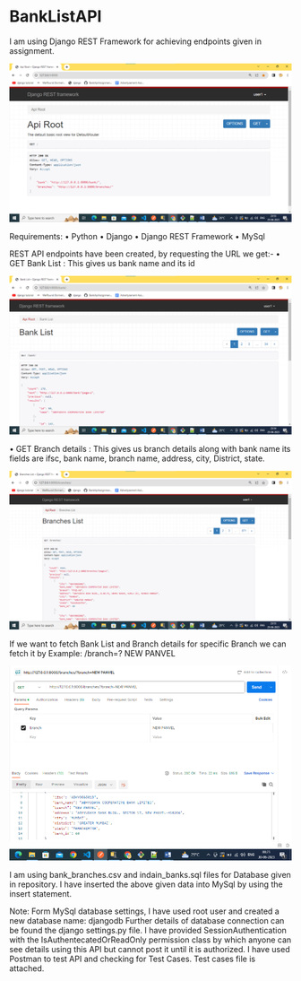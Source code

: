 # BankListAPI

I am using Django REST Framework for achieving endpoints given in assignment.

![RootAPI](https://github.com/Kkanu17/BankListAPI/blob/main/ImageFolder/RootAPI.png)

Requirements:
•	Python
•	Django
•	Django REST Framework
•	MySql

REST API endpoints have been created, by requesting the URL we get:-
•	GET Bank List : This gives us bank name and its id

![BankListAPI](https://github.com/Kkanu17/BankListAPI/blob/main/ImageFolder/BankListAPI.png)


•	GET Branch details : This gives us branch details along with bank name its fields are ifsc, bank name, branch name,  address, city, District, state.

![BranchListAPI](https://github.com/Kkanu17/BankListAPI/blob/main/ImageFolder/BranchListAPI.png)

If we want to fetch Bank List and Branch details for specific Branch we can fetch it by 
Example:  /branch=? NEW PANVEL

![PostmanBranchListGetRequestFilter](https://github.com/Kkanu17/BankListAPI/blob/main/ImageFolder/PostmanBranchListGetRequestFilter.png)



I am using bank_branches.csv and indain_banks.sql files for Database given in repository. I have inserted the above given data into MySql by using the insert statement.

Note: Form MySql database settings, I have used root user and created a new database name: djangodb
Further details of database connection can be found the django settings.py file.
I have provided SessionAuthentication with the IsAuthentecatedOrReadOnly permission class by which anyone can see details using this API but cannot post it until it is authorized. 
I have used Postman to test API and checking for Test Cases. Test cases file is attached.
